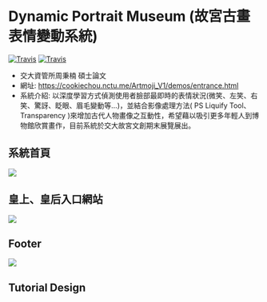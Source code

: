 Dynamic Portrait Museum (故宮古畫表情變動系統)
===
[![Travis](https://img.shields.io/badge/language-Javascript-red.svg)](https://www.javascript.com/)
[![Travis](https://img.shields.io/badge/language-Python-blue.svg)](https://www.python.org/)


- 交大資管所周秉楠 碩士論文
- 網址: https://cookiechou.nctu.me/Artmoji_V1/demos/entrance.html
- 系統介紹: 以深度學習方式偵測使用者臉部最即時的表情狀況(微笑、左笑、右笑、驚訝、眨眼、眉毛變動等…)，並結合影像處理方法( PS Liquify Tool、Transparency )來增加古代人物畫像之互動性，希望藉以吸引更多年輕人到博物館欣賞畫作，目前系統於交大故宮文創期末展覽展出。

## 系統首頁
![](https://i.imgur.com/z2wMLAh.jpg)

## 皇上、皇后入口網站
![](https://i.imgur.com/VC5a7fR.jpg)

## Footer
![](https://i.imgur.com/zb4byBy.png)

## Tutorial Design
